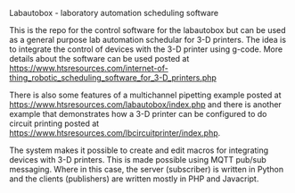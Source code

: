 Labautobox - laboratory automation scheduling software

This is the repo for the control software for the labautobox but can be used as a general purpose lab automation schedular for 3-D printers. The idea is to integrate the control of devices with the 3-D printer using g-code. More details about the software can be used posted at <a href=https://www.htsresources.com/internet-of-thing_robotic_scheduling_software_for_3-D_printers.php>https://www.htsresources.com/internet-of-thing_robotic_scheduling_software_for_3-D_printers.php</a>

There is also some features of a multichannel pipetting example posted at <a href=https://www.htsresources.com/labautobox/index.php>https://www.htsresources.com/labautobox/index.php</a> and there is another example that demonstrates how a 3-D printer can be configured to do circuit printing posted at <a href=https://www.htsresources.com/lbcircuitprinter/index.php>https://www.htsresources.com/lbcircuitprinter/index.php</a>. 

The system makes it possible to create and edit macros for integrating devices with 3-D printers. This is made possible using MQTT pub/sub messaging. Where in this case, the server (subscriber) is written in Python and the clients (publishers) are written mostly in PHP and Javacript. 


